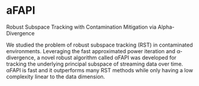 # aFAPI
Robust Subspace Tracking with Contamination Mitigation via Alpha-Divergence


We studied the problem of robust subspace tracking (RST) in contaminated environments. Leveraging the fast approximated power iteration and α-divergence, a novel robust algorithm called αFAPI was developed for tracking the underlying principal subspace of streaming data over time. αFAPI is fast and
it outperforms many RST methods while only having a low complexity linear to the data dimension. 
